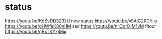 # status
https://youtu.be/KdSvDD3Z3XU
new status
https://youtu.be/o9AiG2RCY-o
https://youtu.be/gHWfeK80nHM
sad
https://youtu.be/n_Oo4XlM1vM
fitoor
https://youtu.be/gBxTKYkjMio
